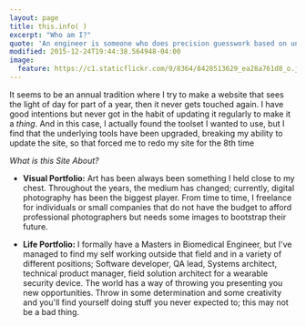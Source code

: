 ```yaml
---
layout: page
title: this.info( )
excerpt: "Who am I?"
quote: 'An engineer is someone who does precision guesswork based on unreliable data provided by those of questionable knowledge.'
modified: 2015-12-24T19:44:38.564948-04:00
image:
  feature: https://c1.staticflickr.com/9/8364/8428513629_ea28a761d8_o.jpg
---
```


It seems to be an annual tradition where I try to make a website that sees the light of day for part of a year, then it never gets touched again. I have good intentions but never got in the habit of updating it regularly to make it a *thing*. And in this case, I actually found the toolset I wanted to use, but I find that the underlying tools have been upgraded, breaking my ability to update the site, so that forced me to redo my site for the 8th time

*What is this Site About?*

* **Visual Portfolio:** Art has been always been something I held close to my chest. Throughout the years, the medium has changed; currently, digital photography has been the biggest player. From time to time, I freelance for individuals or small companies that do not have the budget to afford professional photographers but needs some images to bootstrap their future.

* **Life Portfolio:** I formally have a Masters in Biomedical Engineer, but I've managed to find my self working outside that field and in a variety of different positions; Software developer, QA lead, Systems architect, technical product manager, field solution architect for a wearable security device. The world has a way of throwing you presenting you new opportunities. Throw in some determination and some creativity and you'll find yourself doing stuff you never expected to; this may not be a bad thing.



